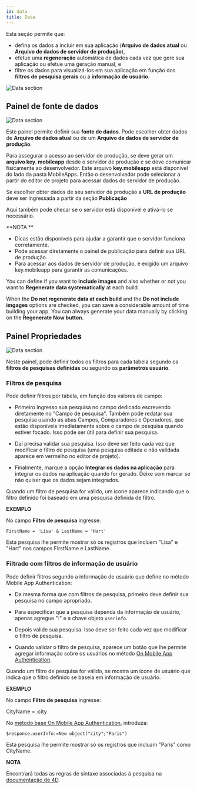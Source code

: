 ```yaml
---
id: data
title: Data
---
```


Esta seção permite que:

* defina os dados a incluir em sua aplicação (**Arquivo de dados atual** ou **Arquivo de dados de servidor de produção**),
* efetue uma **regeneração** automática de dados cada vez que gere sua aplicação ou efetue uma geração manual, e
* filtre os dados para visualizá-los em sua aplicação em função dos **filtros de pesquisa gerais** ou a **informação de usuário**. 

![Data section](assets/en/project-editor/Data-tab-4D-for-iOS.png)

## Painel de fonte de dados

![Data section](assets/en/project-editor/Data-source-panel-4D-for-iOS.png)

Este painel permite definir sua **fonte de dados**. Pode escolher obter dados de **Arquivo de dados atual** ou de um **Arquivo de dados de servidor de produção**.

Para assegurar o acesso ao servidor de produção, se deve gerar um **arquivo key. mobileapp** desde o servidor de produção e se deve comunicar fisicamente ao desenvolvedor. Este arquivo **key.mobileapp** está disponível do lado da pasta MobileApps. Então o desenvolvedor pode selecionar a partir do editor de projeto para acessar dados do servidor de produção.

Se escolher obter dados de seu servidor de produção a **URL de produção** deve ser ingressada a partir da seção **Publicação** 

Aqui também pode checar se o servidor está disponível e ativá-lo se necessário.<div class = "tips"> 

**NOTA **

* Dicas estão disponíveis para ajudar a garantir que o servidor funciona corretamente.
* Pode acessar diretamente o painel de publicação para definir sua URL de produção.
* Para acessar aos dados de servidor de produção, é exigido um arquivo key.mobileapp para garantir as comunicações.</div> 

You can define if you want to **include images** and also whether or not you want to **Regenerate data systematically** at each build.

When the **Do not regenerate data at each build** and the **Do not include imgages** options are checked, you can save a considerable amount of time building your app. You can always generate your data manually by clicking on the **Regenerate Now button**.

## Painel Propriedades

![Data section](assets/en/project-editor/Properties-Panel-4D-for-iOS.png)

Neste painel, pode definir todos os filtros para cada tabela segundo os **filtros de pesquisas definidas** ou segundo os **parâmetros usuário**.

### Filtros de pesquisa

Pode definir filtros por tabela, em função dos valores de campo:

* Primeiro ingresso sua pesquisa no campo dedicado escrevendo diretamente no "Campo de pesquisa". Também pode redatar sua pesquisa usando as abas Campos, Comparadores e Operadores, que estão disponíveis imediatamente sobre o campo de pesquisa quando estiver focado. Isso pode ser útil para definir sua pesquisa.

* Daí precisa validar sua pesquisa. Isso deve ser feito cada vez que modificar o filtro de pesquisa (uma pesquisa editada e não validada aparece em vermelho no editor de projeto).

* Finalmente, marque a opção **Integrar os dados na aplicação** para integrar os dados na aplicação quando for gerado. Deixe sem marcar se não quiser que os dados sejam integrados.

Quando um filtro de pesquisa for válido, um ícone aparece indicando que o filtro definido foi baseado em uma pesquisa definida de filtro.<div class = "tips"> 

**EXEMPLO**

No campo **Filtro de pesquisa** ingresse:

    FirstName = 'Lisa' & LastName = 'Hart'

Esta pesquisa lhe permite mostrar só os registros que incluem "Lisa" e "Hart" nos campos FirstName e LastName.</div> 

### Filtrado com filtros de informação de usuário

Pode definir filtros segundo a informação de usuário que define no método Mobile App Authentication:

* Da mesma forma que com filtros de pesquisa, primeiro deve definir sua pesquisa no campo apropriado.

* Para especificar que a pesquisa dependa da informação de usuário, apenas agregue ":" e a chave objeto `userinfo`.

* Depois valide sua pesquisa. Isso deve ser feito cada vez que modificar o filtro de pesquisa.

* Quando validar o filtro de pesquisa, aparece um botão que lhe permite agregar informação sobre os usuários no método [On Mobile App Authentication](http://doc.4d.com/4Dv17R3/4D/17-R3/On-Mobile-App-Authentication-database-method.301-3906587.en.html).

Quando um filtro de pesquisa for válido, se mostra um ícone de usuário que indica que o filtro definido se baseia em informação de usuário.<div class = "tips"> 

**EXEMPLO**

No campo **Filtro de pesquisa** ingresse:

CityName = :city

No [método base On Mobile App Authentication](http://doc.4d.com/4Dv17R3/4D/17-R3/On-Mobile-App-Authentication-database-method.301-3906587.en.html), introduza:

    $response.userInfo:=New object("city";"Paris")

Esta pesquisa lhe permite mostrar só os registros que incluam "Paris" como CityName.</div> <div class = "tips"> 

**NOTA**

Encontrará todas as regras de sintaxe associadas à pesquisa na [documentação de 4D](http://livedoc.4d.com/4D-Language-Reference-17-R3/ORDA-DataClass/dataClassquery.301-3907505.en.html).</div>